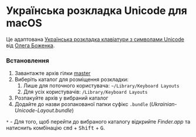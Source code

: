 # Українська розкладка Unicode для macOS
Це адаптована [Українська розкладка клавіатури з символами Unicode](http://r2u.org.ua/wiki/keyboard/UkrainianUnicode) від [Олега Боженка](http://mrgall.com/).

### Встановлення

1. Завантажте архів гілки [master](archive/master.zip)
2. Виберіть каталог для розміщення розкладки:
   1. Лише для поточного користувача: `~/Library/Keyboard Layouts`
   2. Для усіх користувачів: `/Library/Keyboard Layouts`
3. Розпакуйте архів у вибраний каталог
4. Додайте до назви розпакованої папки суфікс `.bundle` (*Ukrainian-Unicode-Layout.bundle*)

`*` - Для того, щоб перейти до вибраного каталогу відкрийте *Finder.app* та натиснить комбінацію <kbd>cmd</kbd> + <kbd>Shift</kbd> + <kbd>G</kbd>.
